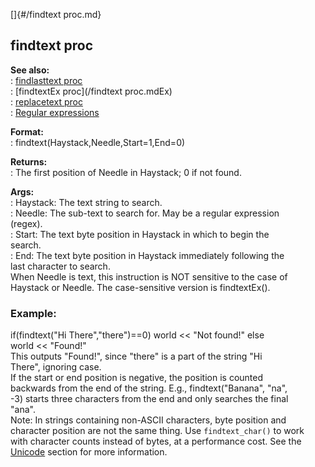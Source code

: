 []{#/findtext proc.md}    
## findtext proc    
**See also:**    
:   [findlasttext proc](/proc/findlasttext)    
:   [findtextEx proc](/findtext proc.mdEx)    
:   [replacetext proc](/proc/replacetext)    
:   [Regular expressions](/%7Bnotes%7D/regex)    
<!-- -->    
**Format:**    
:   findtext(Haystack,Needle,Start=1,End=0)    
<!-- -->    
**Returns:**    
:   The first position of Needle in Haystack; 0 if not found.    
<!-- -->    
**Args:**    
:   Haystack: The text string to search.    
:   Needle: The sub-text to search for. May be a regular expression    
    (regex).    
:   Start: The text byte position in Haystack in which to begin the    
    search.    
:   End: The text byte position in Haystack immediately following the    
    last character to search.    
When Needle is text, this instruction is NOT sensitive to the case of    
Haystack or Needle. The case-sensitive version is findtextEx().    
### Example:    
if(findtext(\"Hi There\",\"there\")==0) world \<\< \"Not found!\" else    
world \<\< \"Found!\"    
This outputs \"Found!\", since \"there\" is a part of the string \"Hi    
There\", ignoring case.    
If the start or end position is negative, the position is counted    
backwards from the end of the string. E.g., findtext(\"Banana\", \"na\",    
-3) starts three characters from the end and only searches the final    
\"ana\".    
Note: In strings containing non-ASCII characters, byte position and    
character position are not the same thing. Use `findtext_char()` to work    
with character counts instead of bytes, at a performance cost. See the    
[Unicode](/%7Bnotes%7D/Unicode) section for more information.  